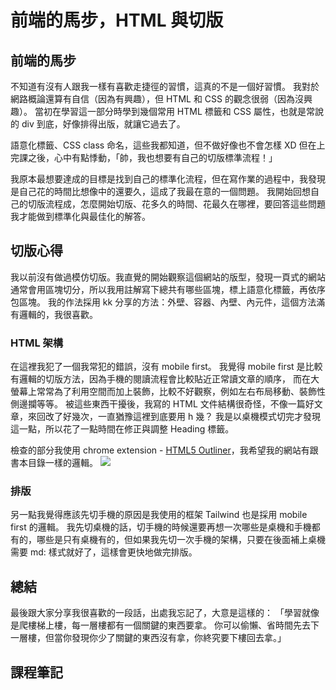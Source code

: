 # 前端的馬步，HTML 與切版

## 前端的馬步

不知道有沒有人跟我一樣有喜歡走捷徑的習慣，這真的不是一個好習慣。
我對於網路概論還算有自信（因為有興趣），但 HTML 和 CSS 的觀念很弱（因為沒興趣）。
當初在學習這一部分時學到幾個常用 HTML 標籤和 CSS 屬性，也就是常說的 div 到底，好像排得出版，就讓它過去了。

語意化標籤、CSS class 命名，這些我都知道，但不做好像也不會怎樣 XD
但在上完課之後，心中有點悸動，「帥，我也想要有自己的切版標準流程！」

我原本最想要達成的目標是找到自己的標準化流程，但在寫作業的過程中，我發現是自己花的時間比想像中的還要久，這成了我最在意的一個問題。
我開始回想自己的切版流程成，怎麼開始切版、花多久的時間、花最久在哪裡，要回答這些問題我才能做到標準化與最佳化的解答。

## 切版心得

我以前沒有做過模仿切版。我直覺的開始觀察這個網站的版型，發現一頁式的網站通常會用區塊切分，所以我用註解寫下總共有哪些區塊，標上語意化標籤，再依序包區塊。
我的作法採用 kk 分享的方法：外壁、容器、內壁、內元件，這個方法滿有邏輯的，我很喜歡。

### HTML 架構
在這裡我犯了一個我常犯的錯誤，沒有 mobile first。
我覺得 mobile first 是比較有邏輯的切版方法，因為手機的閱讀流程會比較貼近正常讀文章的順序，
而在大螢幕上常常為了利用空間而加上裝飾，比較不好觀察，例如左右布局移動、裝飾性側邊攔等等。
被這些東西干擾後，我寫的 HTML 文件結構很奇怪，不像一篇好文章，來回改了好幾次，一直猶豫這裡到底要用 h 幾？
我是以桌機模式切完才發現這一點，所以花了一點時間在修正與調整 Heading 標籤。

檢查的部分我使用 chrome extension - [HTML5 Outliner](https://chrome.google.com/webstore/detail/html5-outliner/afoibpobokebhgfnknfndkgemglggomo)，我希望我的網站有跟書本目錄一樣的邏輯。
![](https://lh3.googleusercontent.com/A3D8qrReTWQeloluZ8rUvzaL0hPr5hoZPg_u3OYx4b45VhqFpp1gW-tIdz77gkrREDjOfe17Ow=w640-h400-e365-rj-sc0x00ffffff)

### 排版
另一點我覺得應該先切手機的原因是我使用的框架 Tailwind 也是採用 mobile first 的邏輯。
我先切桌機的話，切手機的時候還要再想一次哪些是桌機和手機都有的，哪些是只有桌機有的，但如果我先切一次手機的架構，只要在後面補上桌機需要 md: 樣式就好了，這樣會更快地做完排版。



## 總結

最後跟大家分享我很喜歡的一段話，出處我忘記了，大意是這樣的：
「學習就像是爬樓梯上樓，每一層樓都有一個關鍵的東西要拿。
你可以偷懶、省時間先去下一層樓，但當你發現你少了關鍵的東西沒有拿，你終究要下樓回去拿。」

## 課程筆記



